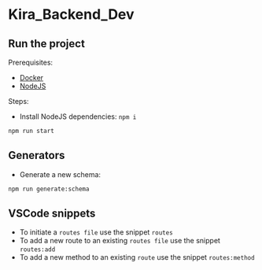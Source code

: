 # Kira_Backend_Dev

## Run the project

Prerequisites:

- [Docker](https://docs.docker.com/get-docker/)
- [NodeJS](https://nodejs.org/en/)

Steps:

- Install NodeJS dependencies: `npm i`

```bash
npm run start
```


## Generators

- Generate a new schema:

```bash
npm run generate:schema
```

## VSCode snippets

- To initiate a `routes file` use the snippet `routes`
- To add a new route to an existing `routes file` use the snippet `routes:add`
- To add a new method to an existing `route` use the snippet `routes:method`
